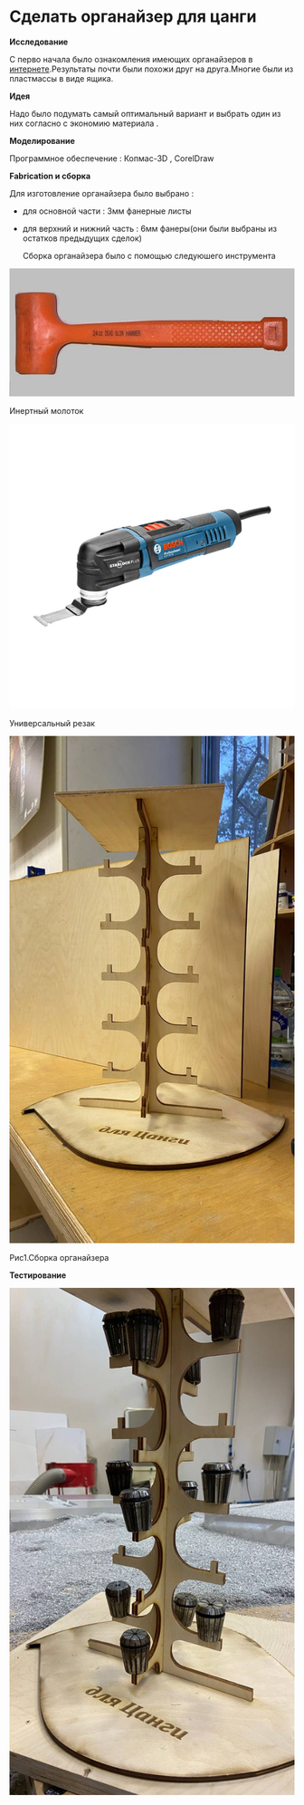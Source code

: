 # Сделать органайзер для цанги

**Исследование**

С перво начала было ознакомления имеющих органайзеров в [интернете](https://www.google.com/search?q=organizer+for+collet&rlz=1C1GCEA_enUZ944UZ944&oq=organizer+for+collet&gs_lcrp=EgZjaHJvbWUyBggAEEUYOTIGCAEQRRg8MgYIAhBFGDwyBggDEEUYPNIBCTIxOTc3ajFqN6gCALACAA&sourceid=chrome&ie=UTF-8&bshm=rimc/1).Результаты почти были похожи друг на друга.Многие были из пластмассы в виде ящика.

**Идея**

Надо было подумать самый оптимальный вариант и выбрать один из них согласно с экономию материала .


**Моделирование**

Программное обеспечение : Копмас-3D , CorelDraw

**Fabrication и сборка**

Для изготовление органайзера было выбрано :

- для основной части : 3мм фанерные листы  
- для верхний и нижний часть : 6мм фанеры(они были выбраны из остатков предыдущих сделок)

  Сборка органайзера было с помощью следуюшего инструмента

![Img](IMG_7352.JPG)

Инертный молоток

![Img](IMG_7351.JPG)

Универсальный резак
  

![Img](photo_2023-10-06_19-21-16.jpg)

Рис1.Сборка органайзера

 **Тестирование**

![Img](photo_2023-10-07_02-31-35.jpg)






